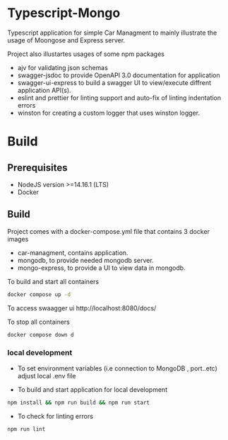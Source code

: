 # Typescript-Mongo
Typescript application for simple Car Managment to mainly illustrate the usage of Moongose and Express server.

Project also illustartes usages of some npm packages
- ajv for validating json schemas 
- swagger-jsdoc to provide OpenAPI 3.0 documentation for application
- swagger-ui-express to build a swagger UI to view/execute diffrent application API(s).
-  eslint and prettier for linting support and auto-fix of linting indentation errors
- winston for creating a custom logger that uses winston logger.

# Build
## Prerequisites
- NodeJS version >=14.16.1 (LTS)
- Docker

## Build

Project comes with a docker-compose.yml file that contains 3 docker images
- car-managment, contains application.
- mongodb, to provide needed mongodb server.
- mongo-express, to provide a UI to view data in mongodb.

To build and start all containers
```bash
docker compose up -d
```

To access swaagger ui
http://localhost:8080/docs/

To stop all containers
```bash
docker compose down d
```

### local development

- To set environment variables (i.e connection to MongoDB , port..etc)
adjust local .env file

- To build and start application for local development
```bash
npm install && npm run build && npm run start
```
- To check for linting errors
```bash
npm run lint
```